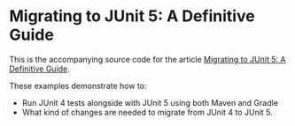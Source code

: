 # Migrating to JUnit 5: A Definitive Guide

This is the accompanying source code for the article [Migrating to JUnit 5: A Definitive Guide](http://www.codingrevolution.com/migrating-to-junit-5/).

These examples demonstrate how to:

- Run JUnit 4 tests alongside with JUnit 5 using both Maven and Gradle
- What kind of changes are needed to migrate from JUnit 4
to JUnit 5.